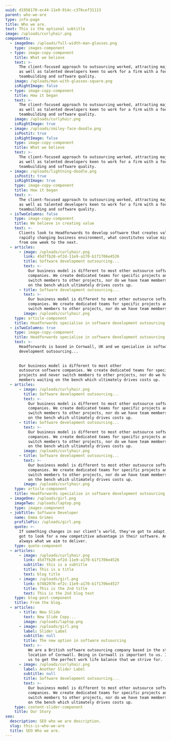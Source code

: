 ```yaml
---
uuid: d1956170-ec44-11e9-914c-c376cef31113
parent: who-we-are
type: info-page
title: Who we are.
text: This is the optional subtitle
image: /uploads/curlyhair.png
components:
  - imageOne: /uploads/full-width-man-glasses.png
    type: images-component
  - type: image-copy-component
    title: What we believe
    text: >-
      The client-focused approach to outsourcing worked, attracting major brands
      as well as talented developers keen to work for a firm with a focus on
      teambuilding and software quality. 
    image: /uploads/man-with-glasses-square.png
    isRightImage: false
  - type: image-copy-component
    title: How it began
    text: >-
      The client-focused approach to outsourcing worked, attracting major brands
      as well as talented developers keen to work for a firm with a focus on
      teambuilding and software quality. 
    image: /uploads/curlyhair.png
    isRightImage: true
  - image: /uploads/smiley-face-doodle.png
    isPostit: true
    isRightImage: false
    type: image-copy-component
    title: What we believe
    text: >-
      The client-focused approach to outsourcing worked, attracting major brands
      as well as talented developers keen to work for a firm with a focus on
      teambuilding and software quality. 
  - image: /uploads/lightning-doodle.png
    isPostit: true
    isRightImage: true
    type: image-copy-component
    title: How it began
    text: >-
      The client-focused approach to outsourcing worked, attracting major brands
      as well as talented developers keen to work for a firm with a focus on
      teambuilding and software quality. 
  - isTwoColumns: false
    type: image-copy-component
    title: We believe in creating value
    text: >-
      Clients look to Headforwards to develop software that creates value. In a
      rapidly changing business environment, what constitutes value might change
      from one week to the next.
  - articles:
      - image: /uploads/curlyhair.png
        link: 45d7fb20-ef2d-11e9-a170-b1f1706e4526
        title: Software development outsourcing...
        text: >-
          Our business model is different to most other outsource software
          companies. We create dedicated teams for specific projects and never
          switch members to other projects, nor do we have team members waiting
          on the bench which ultimately drives costs up.
      - title: Software development outsourcing...
        text: >-
          Our business model is different to most other outsource software
          companies. We create dedicated teams for specific projects and never
          switch members to other projects, nor do we have team members waiting.
        image: /uploads/curlyhair.png
    type: article-component
    title: Headforwards specialise in software development outsourcing...
  - isTwoColumns: true
    type: image-copy-component
    title: Headforwards specialise in software development outsourcing...
    text: >-
      Headforwards is based in Cornwall, UK and we specialise in software
      development outsourcing...
      
      
      Our business model is different to most other
      outsource software companies. We create dedicated teams for specific
      projects and never switch members to other projects, nor do we have team
      members waiting on the bench which ultimately drives costs up.
  - articles:
      - image: /uploads/curlyhair.png
        title: Software development outsourcing...
        text: >-
          Our business model is different to most other outsource software
          companies. We create dedicated teams for specific projects and never
          switch members to other projects, nor do we have team members waiting
          on the bench which ultimately drives costs up.
      - title: Software development outsourcing...
        text: >-
          Our business model is different to most other outsource software
          companies. We create dedicated teams for specific projects and never
          switch members to other projects, nor do we have team members waiting
          on the bench which ultimately drives costs up.
        image: /uploads/curlyhair.png
      - title: Software development outsourcing...
        text: >-
          Our business model is different to most other outsource software
          companies. We create dedicated teams for specific projects and never
          switch members to other projects, nor do we have team members waiting
          on the bench which ultimately drives costs up.
        image: /uploads/curlyhair.png
    type: article-component
    title: Headforwards specialise in software development outsourcing...
  - imageOne: /uploads/girl.png
    imageTwo: /uploads/laptop.png
    type: images-component
  - jobTitle: Software Developer
    name: Emma Grimes
    profilePic: /uploads/girl.png
    quote: >-
      If something changes in our client’s world, they've got to adapt, they've
      got to look for a new competitive advantage in their software. And that’s
      always what we aim to deliver.
    type: quote-component
  - articles:
      - image: /uploads/curlyhair.png
        link: 45d7fb20-ef2d-11e9-a170-b1f1706e4526
        subtitle: this is a subtitle
        title: This is a title
        text: blog title
      - image: /uploads/girl.png
        link: b7482970-ef2c-11e9-a170-b1f1706e4527
        title: This is the 2nd title
        text: This is the 2nd blog text
    type: blog-post-component
    title: From the blog.
  - articles:
      - title: New Slide
        text: New Slide Copy...
        image: /uploads/laptop.png
      - image: /uploads/girl.png
        label: Slider Label
        subtitle: null
        title: The new option in software outsourcing
        text: >-
          We are a British software outsourcing company based in the stunning
          location of Cornwall. Being in Cornwall is important to us. It enables
          us to get the perfect work life balance that we strive for.
      - image: /uploads/curlyhair.png
        label: Another Slider Label
        subtitle: null
        title: Software development outsourcing...
        text: >-
          Our business model is different to most other outsource software
          companies. We create dedicated teams for specific projects and never
          switch members to other projects, nor do we have team members waiting
          on the bench which ultimately drives costs up.
    type: content-slider-component
    title: Our Story
seo:
  description: SEO who we are description.
  slug: this-is-who-we-are
  title: SEO Who we are.
---
```


